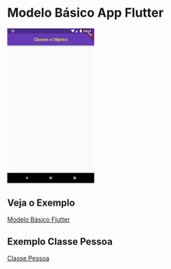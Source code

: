 # Modelo Básico App Flutter

<img src="https://github.com/boazmmbenevides/Senac/blob/master/Aulas%20Thiago/Aula4/Screenshot_1560966486.png" width="200">

## Veja o Exemplo

[Modelo Básico Flutter](Aula4/modelo.dart)

## Exemplo Classe Pessoa

[Classe Pessoa](Aula4/pessoa.dart)
